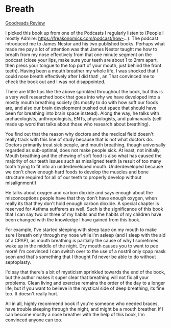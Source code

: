 # Breath
[Goodreads Review](https://www.goodreads.com/review/show/6898492483)

I picked this book up from one of the Podcasts I regularly listen to (People I mostly Admire: https://freakonomics.com/podcast/how-...). The podcast introduced me to James Nestor and his two published books. Perhaps what made me pay a lot of attention was that James Nestor taught me how to breath from my nose effectively from that one minute segment on the podcast (close your lips, make sure your teeth are about 1 to 2mm apart, then press your tongue to the top part of your mouth, just behind the front teeth). Having been a mouth breather my whole life, I was shocked that I could nose breath effectively after I did that!
, an
That convinced me to check the book out and I was not disappointed.

There are little tips like the above sprinkled throughout the book, but this is a very well researched book that goes into why we have developed into a mostly mouth breathing society (its mostly to do with how soft our foods are, and also our brain development pushed out space that should have been for breathing into brain space instead). Along the way, he talks with archaeologists, anthropologists, ENTs, physiologists, and pulmanauts (self made up word that talks about those who research about breathing).

You find out that the reason why doctors and the medical field doesn't really track with this line of study because that is not what doctors do. Doctors primarily treat sick people, and mouth breathing, though universally regarded as sub-optimal, does not make people sick. At least, not initially. Mouth breathing and the chewing of soft food is also what has caused the majority of our teeth issues such as misaligned teeth (a result of too many tooth trying to fit into an underdeveloped mouth. Underdeveloped because we don't chew enough hard foods to develop the muscles and bone structure required for all of our teeth to properly develop without misalignment!)

He talks about oxygen and carbon dioxide and says enough about the misconceptions people have that they don't have enough oxygen, when really its that they don't hold enough carbon dioxide. A special chapter is reserved for Asthma sufferers as well. Such is the significance of this book that I can say two or three of my habits and the habits of my children have been changed with the knowledge I have gained from this book.

For example, I've started sleeping with sleep tape on my mouth to make sure I breath only through my nose while i'm asleep (and I sleep with the aid of a CPAP), as mouth breathing is partially the cause of why I sometimes wake up in the middle of the night. Dry mouth causes you to want to pee more! I'm convinced I can switch over to the use of a nostril only cpap mask soon and that's something that I thought I'd never be able to do without septoplasty.

I'd say that there's a bit of mysticism sprinkled towards the end of the book, but the author makes it super clear that breathing will not fix all your problems. Clean living and exercise remains the order of the day to a longer life, but if you want to believe in the mystical side of deep breathing, its fine too. It doesn't really hurt.

All in all, highly recommend book if you're someone who needed braces, have trouble sleeping through the night, and might be a mouth breather. If I can become mostly a nose breather with the help of this book, I'm convinced anyone can too.
